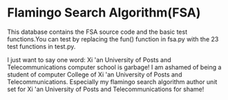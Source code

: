 # Flamingo Search Algorithm(FSA)
This database contains the FSA source code and the basic test functions.You can test by replacing the fun() function in fsa.py with the 23 test functions in test.py.

I just want to say one word: Xi 'an University of Posts and Telecommunications computer school is garbage!
I am ashamed of being a student of computer College of Xi 'an University of Posts and Telecommunications.
Especially my flamingo search algorithm author unit set for Xi 'an University of Posts and Telecommunications for shame!


